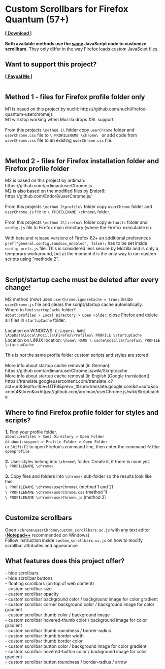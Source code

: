 <h1>Custom Scrollbars for Firefox Quantum (57+)</h1>
<b><a href=https://github.com/Aris-t2/Scrollbars/releases>[ Download ]</a></b></br></br>
<b>Both available methods use the <u>same</u> JavaScript code to customize scrollbars.</b> They only differ in the way Firefox loads custom JavaScipt files.</br>
<h2>Want to support this project?</h2>
<b><a href=https://www.paypal.me/tkpay>[ Paypal Me ]</a></b></br>
</br>
<h2>Method 1 - files for Firefox profile folder only</h2>
M1 is based on this project by nuchi: https://github.com/nuchi/firefox-quantum-userchromejs </br>
M1 will stop working when Mozilla drops XBL support.</br>
</br>
From this projects <code>\method 1\</code> folder copy <code>userChrome</code> folder and <code>userChrome.css</code> file to <code>\ PROFILENAME \chrome\ </code> or add code from <code>userChrome.css</code> file to an existing <code>userChrome.css</code> file.</br>
</br>
<h2>Method 2 - files for Firefox installation folder and Firefox profile folder</h2>
M2 is based on this project by ardiman: https://github.com/ardiman/userChrome.js </br>
M2 is also based on the modified files by Endor8: https://github.com/Endor8/userChrome.js/ </br>
</br>
From this projects <code>\method 2\profile\</code> folder copy <code>userChrome</code> folder and <code>userChrome.js</code> file to <code>\ PROFILENAME \chrome\</code> folder.</br>
</br>
From this projects <code>\method 2\firefox\</code> folder copy <code>defaults</code> folder and <code>config.js</code> file to Firefox main directory (where the Firefox executable is). </br>
</br>
With beta and release versions of Firefox 62+ an additional preferences <code>pref("general.config.sandbox_enabled", false);</code> has to be set inside <code>config-prefs.js</code> file. This is considered less secure by Mozilla and is only a temporary workaround, but at the moment it is the only way to run custom scripts using "methode 2". </br>
</br>
<h2>Script/startup cache must be deleted after every change!</h2>
M2 method (now) uses <code>userChrome.ignoreCache = true;</code> inside <code>userChrome.js</code> file and clears the script/startup cache automatically.</br>
Where to find <code>startupCache</code> folder?</br>
<code>about:profiles > Local Directory > Open Folder</code>, close Firefox and delete all files in <code>startupCache</code> folder.</br>
</br>
Location on WINDOWS: <code>C:\Users\ NAME \AppData\Local\Mozilla\Firefox\Profiles\ PROFILE \startupCache</code></br>
Location on LINUX location: <code>\home\ NAME \.cache\mozilla\firefox\ PROFILE \startupCache</code></br>
</br>
This is not the same profile folder custom scripts and styles are stored!</br>
</br>
More info about startup cache removal (in German): https://github.com/ardiman/userChrome.js/wiki/Skriptcache </br>
More info about startup cache removal (in English [Google translation]): https://translate.googleusercontent.com/translate_c?act=url&depth=1&ie=UTF8&prev=_t&rurl=translate.google.com&sl=auto&sp=nmt4&tl=en&u=https://github.com/ardiman/userChrome.js/wiki/Skriptcache </br>
<h2>Where to find Firefox profile folder for styles and scripts?</h2>
<b>1.</b> Find your profile folder.</br>
<code>about:profiles > Root Directory > Open Folder</code></br>
or <code>about:support > Profile Folder > Open Folder</code></br>
or <code>Shift+F2</code> to open Firefox's command line, then enter the command <code>folder openprofile</code></br>
</br>
<b>2.</b> User styles belong into <code>\chrome\</code> folder. Create it, if there is none yet.</br>
<code>\ PROFILENAME \chrome\ </code></br>
</br>
<b>3.</b> Copy files and folders into <code>\chrome\</code> sub-folder so the results look like this:</br>
<code>\ PROFILENAME \chrome\userChrome\</code> (method 1 and 2)</br>
<code>\ PROFILENAME \chrome\userChrome.css</code> (method 1)</br>
<code>\ PROFILENAME \chrome\userChrome.js</code> (method 2)</br>
</br>
<h2>Customize scrollbars</h2>
Open <code>\chrome\userChrome\custom_scrollbars.uc.js</code> with any text editor (<b><a href=https://notepad-plus-plus.org/download/>Notepad++</a></b> recommended on Windows).</br>
Follow instruction inside <code>custom_scrollbars.uc.js</code> on how to modify scrollbar attributes and appearance.</br>
<h2>What features does this project offer?</h2>
- hide scrollbars</br>
- hide scrollbar buttons</br>
- floating scrollbars (on top of web content)</br>
- custom scrollbar size</br>
- custom scrollbar opacity</br>
- custom scrollbar background color / background image for color gradient</br>
- custom scrollbar corner background color / background image for color gradient</br>
- custom scrollbar thumb color / background image</br>
- custom scrollbar hovered-thumb color / background image for color gradient</br>
- custom scrollbar thumb roundness / border-radius</br>
- custom scrollbar thumb border width</br>
- custom scrollbar thumb border color</br>
- custom scrollbar button color / background image for color gradient</br>
- custom scrollbar hovered-button color / background image for color gradient</br>
- custom scrollbar button roundness / border-radius / arrow</br>
</br>
